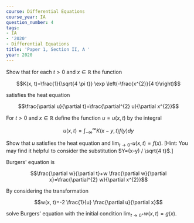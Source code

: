```yaml
---
course: Differential Equations
course_year: IA
question_number: 4
tags:
- IA
- '2020'
- Differential Equations
title: 'Paper 1, Section II, A '
year: 2020
---
```




Show that for each $t>0$ and $x \in \mathbb{R}$ the function

$$K(x, t)=\frac{1}{\sqrt{4 \pi t}} \exp \left(-\frac{x^{2}}{4 t}\right)$$

satisfies the heat equation

$$\frac{\partial u}{\partial t}=\frac{\partial^{2} u}{\partial x^{2}}$$

For $t>0$ and $x \in \mathbb{R}$ define the function $u=u(x, t)$ by the integral

$$u(x, t)=\int_{-\infty}^{\infty} K(x-y, t) f(y) d y$$

Show that $u$ satisfies the heat equation and $\lim _{t \rightarrow 0^{+}} u(x, t)=f(x)$. [Hint: You may find it helpful to consider the substitution $Y=(x-y) / \sqrt{4 t}$.]

Burgers' equation is

$$\frac{\partial w}{\partial t}+w \frac{\partial w}{\partial x}=\frac{\partial^{2} w}{\partial x^{2}}$$

By considering the transformation

$$w(x, t)=-2 \frac{1}{u} \frac{\partial u}{\partial x}$$

solve Burgers' equation with the initial condition $\lim _{t \rightarrow 0^{+}} w(x, t)=g(x)$.